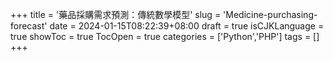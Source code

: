 +++
title = '藥品採購需求預測：傳統數學模型'
slug = 'Medicine-purchasing-forecast'
date = 2024-01-15T08:22:39+08:00
draft = true
isCJKLanguage = true
showToc = true
TocOpen = true
categories = ['Python','PHP']
tags = []
+++
